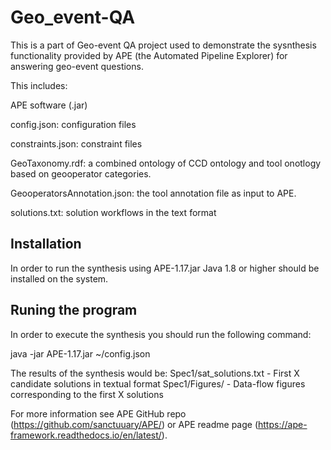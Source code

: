 # Geo_event-QA

This is a part of Geo-event QA project used to demonstrate the sysnthesis functionality provided by APE (the Automated Pipeline Explorer) for answering geo-event questions. 

This includes:

APE software (.jar)

config.json: configuration files

constraints.json: constraint files 

GeoTaxonomy.rdf: a combined ontology of CCD ontology and tool onotlogy based on geooperator categories.

GeooperatorsAnnotation.json: the tool annotation file as input to APE.

solutions.txt: solution workflows in the text format


## Installation
In order to run the synthesis using APE-1.17.jar Java 1.8 or higher should be installed on the system.

## Runing the program

In order to execute the synthesis you should run the following command:

java -jar APE-1.17.jar ~/config.json

The results of the synthesis would be:
Spec1/sat_solutions.txt	-	First X candidate solutions in textual format
Spec1/Figures/		-	Data-flow figures corresponding to the first X solutions

For more information see APE GitHub repo (https://github.com/sanctuuary/APE/) or APE readme page (https://ape-framework.readthedocs.io/en/latest/).

